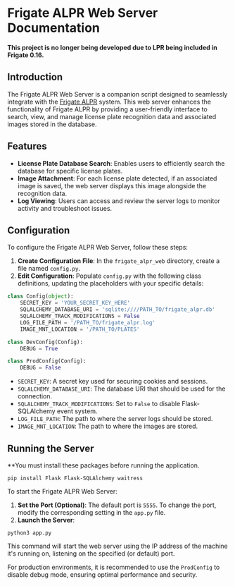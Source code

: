 # Frigate ALPR Web Server Documentation

**This project is no longer being developed due to LPR being included in Frigate 0.16.**

## Introduction

The Frigate ALPR Web Server is a companion script designed to seamlessly integrate with the [Frigate ALPR](https://github.com/kyle4269/frigate_alpr) system. This web server enhances the functionality of Frigate ALPR by providing a user-friendly interface to search, view, and manage license plate recognition data and associated images stored in the database.

## Features

- **License Plate Database Search**: Enables users to efficiently search the database for specific license plates.
- **Image Attachment**: For each license plate detected, if an associated image is saved, the web server displays this image alongside the recognition data.
- **Log Viewing**: Users can access and review the server logs to monitor activity and troubleshoot issues.

## Configuration

To configure the Frigate ALPR Web Server, follow these steps:

1. **Create Configuration File**: In the `frigate_alpr_web` directory, create a file named `config.py`.
2. **Edit Configuration**: Populate `config.py` with the following class definitions, updating the placeholders with your specific details:

```python
class Config(object):
    SECRET_KEY = 'YOUR_SECRET_KEY_HERE'
    SQLALCHEMY_DATABASE_URI = 'sqlite:////PATH_TO/frigate_alpr.db'
    SQLALCHEMY_TRACK_MODIFICATIONS = False
    LOG_FILE_PATH = '/PATH_TO/frigate_alpr.log'
    IMAGE_MNT_LOCATION = '/PATH_TO/PLATES'

class DevConfig(Config):
    DEBUG = True

class ProdConfig(Config):
    DEBUG = False
```

- `SECRET_KEY`: A secret key used for securing cookies and sessions.
- `SQLALCHEMY_DATABASE_URI`: The database URI that should be used for the connection.
- `SQLALCHEMY_TRACK_MODIFICATIONS`: Set to `False` to disable Flask-SQLAlchemy event system.
- `LOG_FILE_PATH`: The path to where the server logs should be stored.
- `IMAGE_MNT_LOCATION`: The path to where the images are stored.

## Running the Server

**You must install these packages before running the application.
```
pip install Flask Flask-SQLAlchemy waitress
```
To start the Frigate ALPR Web Server:

1. **Set the Port (Optional)**: The default port is `5555`. To change the port, modify the corresponding setting in the `app.py` file.
2. **Launch the Server**:

```
python3 app.py
```

This command will start the web server using the IP address of the machine it's running on, listening on the specified (or default) port.

For production environments, it is recommended to use the `ProdConfig` to disable debug mode, ensuring optimal performance and security.
